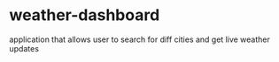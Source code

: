 # weather-dashboard
application that allows user to search for diff cities and get live weather updates
